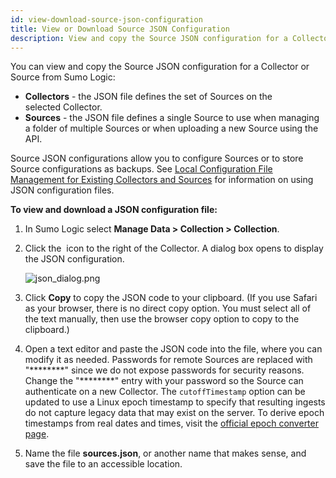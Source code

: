 ```yaml
---
id: view-download-source-json-configuration
title: View or Download Source JSON Configuration
description: View and copy the Source JSON configuration for a Collector or Source from the Web Application.
---
```




You can view and copy the Source JSON configuration for a Collector or Source from Sumo Logic:

 * **Collectors** - the JSON file defines the set of Sources on the selected Collector.
 * **Sources** - the JSON file defines a single Source to use when managing a folder of multiple Sources or when uploading a new Source using the API.

Source JSON configurations allow you to configure Sources or to store Source configurations as backups. See [Local Configuration File Management for Existing Collectors and Sources](existing-collectors-and-sources.md) for information on using JSON configuration files.

**To view and download a JSON configuration file:**

1. In Sumo Logic select **Manage Data \> Collection \> Collection**. 

1. Click the  icon to the right of the Collector. A dialog box opens to display the JSON configuration.   

    ![json_dialog.png](/img/send-data/api-usage-cloud-syslog.png)

1. Click **Copy** to copy the JSON code to your clipboard. (If you use Safari as your browser, there is no direct copy option. You must select all of the text manually, then use the browser copy option to copy to the clipboard.)

1. Open a text editor and paste the JSON code into the file, where you can modify it as needed. Passwords for remote Sources are replaced with "\*\*\*\*\*\*\*\*" since we do not expose passwords for security reasons. Change the "\*\*\*\*\*\*\*\*" entry with your password so the Source can authenticate on a new Collector. The `cutoffTimestamp` option can be updated to use a Linux epoch timestamp to specify that resulting ingests do not capture legacy data that may exist on the server. To derive epoch timestamps from real dates and times, visit the [official epoch converter page](https://www.epochconverter.com/).

1. Name the file **sources.json**, or another name that makes sense, and save the file to an accessible location. 

 

